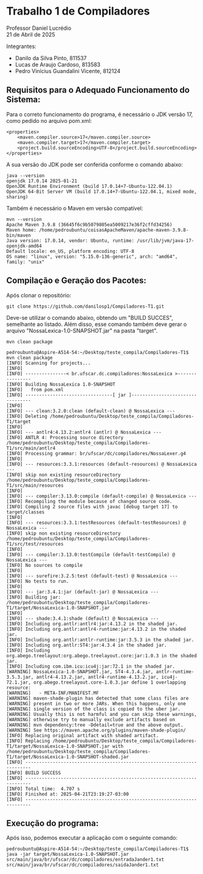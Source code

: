 # Trabalho 1 de Compiladores
Professor Daniel Lucrédio <br>
21 de Abril de 2025

Integrantes:
- Danilo da Silva Pinto, 811537
- Lucas de Araujo Cardoso, 813583
- Pedro Vinícius Guandalini Vicente, 812124

## Requisitos para o Adequado Funcionamento do Sistema:

Para o correto funcionamento do programa, é necessário o JDK versão 17, como pedido no arquivo pom.xml:
```
<properties>
    <maven.compiler.source>17</maven.compiler.source>
    <maven.compiler.target>17</maven.compiler.target>
    <project.build.sourceEncoding>UTF-8</project.build.sourceEncoding>
</properties>
```

A sua versão do JDK pode ser conferida conforme o comando abaixo:
```
java --version
openjdk 17.0.14 2025-01-21
OpenJDK Runtime Environment (build 17.0.14+7-Ubuntu-122.04.1)
OpenJDK 64-Bit Server VM (build 17.0.14+7-Ubuntu-122.04.1, mixed mode, sharing)
```

Também é necessário o Maven em versão compatível:
```
mvn --version
Apache Maven 3.9.8 (36645f6c9b5079805ea5009217e36f2cffd34256)
Maven home: /home/pedroubuntu/coisasApacheMaven/apache-maven-3.9.8-bin/maven
Java version: 17.0.14, vendor: Ubuntu, runtime: /usr/lib/jvm/java-17-openjdk-amd64
Default locale: en_US, platform encoding: UTF-8
OS name: "linux", version: "5.15.0-136-generic", arch: "amd64", family: "unix"
```



## Compilação e Geração dos Pacotes:

Após clonar o repositório:
```
git clone https://github.com/danilosp1/Compiladores-T1.git
```
Deve-se utilizar o comando abaixo, obtendo um "BUILD SUCCES", semelhante ao listado.
Além disso, esse comando também deve gerar o arquivo "NossaLexica-1.0-SNAPSHOT.jar" na pasta "target".
```
mvn clean package
```
```
pedroubuntu@Aspire-A514-54:~/Desktop/teste_compila/Compiladores-T1$ mvn clean package
[INFO] Scanning for projects...
[INFO] 
[INFO] ---------------< br.ufscar.dc.compiladores:NossaLexica >----------------
[INFO] Building NossaLexica 1.0-SNAPSHOT
[INFO]   from pom.xml
[INFO] --------------------------------[ jar ]---------------------------------
[INFO] 
[INFO] --- clean:3.2.0:clean (default-clean) @ NossaLexica ---
[INFO] Deleting /home/pedroubuntu/Desktop/teste_compila/Compiladores-T1/target
[INFO] 
[INFO] --- antlr4:4.13.2:antlr4 (antlr) @ NossaLexica ---
[INFO] ANTLR 4: Processing source directory /home/pedroubuntu/Desktop/teste_compila/Compiladores-T1/src/main/antlr4
[INFO] Processing grammar: br/ufscar/dc/compiladores/NossaLexer.g4
[INFO] 
[INFO] --- resources:3.3.1:resources (default-resources) @ NossaLexica ---
[INFO] skip non existing resourceDirectory /home/pedroubuntu/Desktop/teste_compila/Compiladores-T1/src/main/resources
[INFO] 
[INFO] --- compiler:3.13.0:compile (default-compile) @ NossaLexica ---
[INFO] Recompiling the module because of changed source code.
[INFO] Compiling 2 source files with javac [debug target 17] to target/classes
[INFO] 
[INFO] --- resources:3.3.1:testResources (default-testResources) @ NossaLexica ---
[INFO] skip non existing resourceDirectory /home/pedroubuntu/Desktop/teste_compila/Compiladores-T1/src/test/resources
[INFO] 
[INFO] --- compiler:3.13.0:testCompile (default-testCompile) @ NossaLexica ---
[INFO] No sources to compile
[INFO] 
[INFO] --- surefire:3.2.5:test (default-test) @ NossaLexica ---
[INFO] No tests to run.
[INFO] 
[INFO] --- jar:3.4.1:jar (default-jar) @ NossaLexica ---
[INFO] Building jar: /home/pedroubuntu/Desktop/teste_compila/Compiladores-T1/target/NossaLexica-1.0-SNAPSHOT.jar
[INFO] 
[INFO] --- shade:3.4.1:shade (default) @ NossaLexica ---
[INFO] Including org.antlr:antlr4:jar:4.13.2 in the shaded jar.
[INFO] Including org.antlr:antlr4-runtime:jar:4.13.2 in the shaded jar.
[INFO] Including org.antlr:antlr-runtime:jar:3.5.3 in the shaded jar.
[INFO] Including org.antlr:ST4:jar:4.3.4 in the shaded jar.
[INFO] Including org.abego.treelayout:org.abego.treelayout.core:jar:1.0.3 in the shaded jar.
[INFO] Including com.ibm.icu:icu4j:jar:72.1 in the shaded jar.
[WARNING] NossaLexica-1.0-SNAPSHOT.jar, ST4-4.3.4.jar, antlr-runtime-3.5.3.jar, antlr4-4.13.2.jar, antlr4-runtime-4.13.2.jar, icu4j-72.1.jar, org.abego.treelayout.core-1.0.3.jar define 1 overlapping resource: 
[WARNING]   - META-INF/MANIFEST.MF
[WARNING] maven-shade-plugin has detected that some class files are
[WARNING] present in two or more JARs. When this happens, only one
[WARNING] single version of the class is copied to the uber jar.
[WARNING] Usually this is not harmful and you can skip these warnings,
[WARNING] otherwise try to manually exclude artifacts based on
[WARNING] mvn dependency:tree -Ddetail=true and the above output.
[WARNING] See https://maven.apache.org/plugins/maven-shade-plugin/
[INFO] Replacing original artifact with shaded artifact.
[INFO] Replacing /home/pedroubuntu/Desktop/teste_compila/Compiladores-T1/target/NossaLexica-1.0-SNAPSHOT.jar with /home/pedroubuntu/Desktop/teste_compila/Compiladores-T1/target/NossaLexica-1.0-SNAPSHOT-shaded.jar
[INFO] ------------------------------------------------------------------------
[INFO] BUILD SUCCESS
[INFO] ------------------------------------------------------------------------
[INFO] Total time:  4.707 s
[INFO] Finished at: 2025-04-21T23:19:27-03:00
[INFO] ------------------------------------------------------------------------
```



## Execução do programa:

Após isso, podemos executar a aplicação com o seguinte comando:
```
pedroubuntu@Aspire-A514-54:~/Desktop/teste_compila/Compiladores-T1$ java -jar target/NossaLexica-1.0-SNAPSHOT.jar src/main/java/br/ufscar/dc/compiladores/entradaJander1.txt src/main/java/br/ufscar/dc/compiladores/saidaJander1.txt
```
